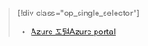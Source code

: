 > [!div class="op_single_selector"]
> * [<span data-ttu-id="c1fda-101">Azure 포털</span><span class="sxs-lookup"><span data-stu-id="c1fda-101">Azure portal</span></span>](../articles/storage/common/storage-monitoring-diagnosing-troubleshooting.md)
> 
> 


